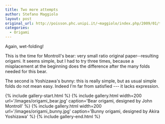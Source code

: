```yaml
---
title: Two more attempts
author: Stefano Maggiolo
layout: post
original_url: http://poisson.phc.unipi.it/~maggiolo/index.php/2009/01/two-more-attempts/
categories:
  - Origami
---
```

Again, wet-folding!

<!--more-->

This is the time for Montroll's bear: very small ratio original paper--resulting origami. It seems simple, but I had to try three times, because a misplacement at the beginning does the difference after the many folds needed for this bear.


The second is Yoshizawa's bunny: this is really simple, but as usual simple folds do not mean easy. Indeed I'm far from satisfied --- it lacks expression.

{% include gallery-start.html %}
{% include gallery.html width=200 url='/images/origami_bear.jpg' caption='Bear origami, designed by John Montroll' %}
{% include gallery.html width=200 url='/images/origami_bunny.jpg' caption='Bunny origami, designed by Akira Yoshizawa' %}
{% include gallery-end.html %}
